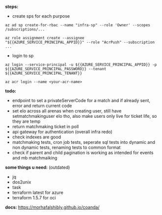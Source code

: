 **steps:**

-  create sps for each purpose

`az ad sp create-for-rbac --name "infra-sp" --role 'Owner' --scopes /subscriptions/...`

`az role assignment create --assignee "${{AZURE_SERVICE_PRINCIPAL_APPID}}" --role "AcrPush" --subscription ...`

-  login to sp

`az login --service-principal -u ${{AZURE_SERVICE_PRINCIPAL_APPID}} -p ${{AZURE_SERVICE_PRINCIPAL_PASSWORD}} --tenant ${{AZURE_SERVICE_PRINCIPAL_TENANT}}`

`az acr login --name <your-acr-name>`

**todo:**

-  endpoint to set a privateServerCode for a match and if already sent, error and return current code
-  set elo across all arenas when creating user, still have setmatchmakinguser elo tho, also make users only live for ticket life, so they are temp
-  return matchmaking ticket in poll
-  api gateway for authentication (overall infra redo)
-  check indexes are good
-  matchmaking tests, cron job tests, seperate sql tests into dynamic and non dynamic tests, renaming tests to common format
-  check if parent and child pagination is working as intended for events and mb matchmaiking

**some things u need:** (outdated)

-  jq
-  dos2unix
-  task
-  terraform latest for azure
-  terraform 1.5.7 for oci

**docs:**
https://morhafalshibly.github.io/coanda/
